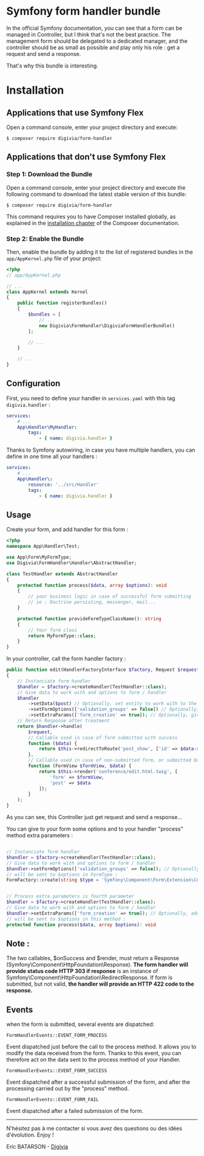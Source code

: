 # Symfony form handler bundle

In the official Symfony documentation, you can see that a form can be managed in Controller, 
but I think that's not the best practice.
The management form should be delegated to a dedicated manager, and the controller should be as small 
as possible and play only his role : get a request and send a response.

That's why this bundle is interesting.

Installation
============

Applications that use Symfony Flex
----------------------------------

Open a command console, enter your project directory and execute:

```console
$ composer require digivia/form-handler
```

Applications that don't use Symfony Flex
----------------------------------------

### Step 1: Download the Bundle

Open a command console, enter your project directory and execute the
following command to download the latest stable version of this bundle:

```console
$ composer require digivia/form-handler
```

This command requires you to have Composer installed globally, as explained
in the [installation chapter](https://getcomposer.org/doc/00-intro.md)
of the Composer documentation.

### Step 2: Enable the Bundle

Then, enable the bundle by adding it to the list of registered bundles
in the `app/AppKernel.php` file of your project:

```php
<?php
// app/AppKernel.php

// ...
class AppKernel extends Kernel
{
    public function registerBundles()
    {
        $bundles = [
            // ...
            new Digivia\FormHandler\DigiviaFormHandlerBundle()
        ];

        // ...
    }

    // ...
}
```
Configuration
-------------

First, you need to define your handler in `services.yaml` with this tag `digivia.handler` :
```yaml
services:
    # ...
    App\Handler\MyHandler:
        tags:
            - { name: digivia.handler }
```

Thanks to Symfony autowiring, in case you have multiple handlers, you can define in one time all your handlers :
```yaml
services:
    # ...
    App\Handler\:
        resource: '../src/Handler'
        tags:
            - { name: digivia.handler }
```

Usage
------

Create your form, and add handler for this form :

```php
<?php
namespace App\Handler\Test;

use App\Form\MyFormType;
use Digivia\FormHandler\Handler\AbstractHandler;

class TestHandler extends AbstractHandler
{
    protected function process($data, array $options): void
    {
        // your business logic in case of successful form submitting
        // ie : Doctrine persisting, messenger, mail...
    }

    protected function provideFormTypeClassName(): string
    {
        // Your form class
        return MyFormType::class;
    }
}
```

In your controller, call the form handler factory :

```php
public function edit(HandlerFactoryInterface $factory, Request $request, Post $post) : Response
{
    // Instanciate form handler
    $handler = $factory->createHandler(TestHandler::class);
    // Give data to work with and options to form / handler
    $handler
        ->setData($post) // Optionally, set entity to work with to the form
        ->setFormOptions(['validation_groups' => false]) // Optionally, add form type options if you need
        ->setExtraParams(['form_creation' => true]); // Optionally, give extra parameter to form process method
    // Return Response after treatment    
    return $handler->handle(
        $request,
        // Callable used in case of form submitted with success
        function ($data) {
            return $this->redirectToRoute('post_show', ['id' => $data->getId()]);
        },
        // Callable used in case of non-submitted form, or submitted but not valid
        function (FormView $formView, $data) {
            return $this->render('conference/edit.html.twig', [
                'form' => $formView,
                'post' => $data
            ]);
        }
    );
}
```

As you can see, this Controller just get request and send a response...

You can give to your form some options and to your handler "process" method extra parameters :
```php

// Instanciate form handler
$handler = $factory->createHandler(TestHandler::class);
// Give data to work with and options to form / handler
$handler->setFormOptions(['validation_groups' => false]); // Optionally, add form type options if you need
// will be sent to $options in FormType :
FormFactory::create(string $type = 'Symfony\Component\Form\Extension\Core\Type\FormType', $data = null, array $options = [])


// Process extra parameters is fourth parameter
$handler = $factory->createHandler(TestHandler::class);
// Give data to work with and options to form / handler
$handler->setExtraParams(['form_creation' => true]); // Optionally, add form type options if you need
// will be sent to $options in this method : 
protected function process($data, array $options): void

```

Note :
------

The two callables, $onSuccess and $render, must return a Response (Symfony\Component\HttpFoundation\Response).
**The form handler will provide status code HTTP 303 if response**
is an instance of Symfony\Component\HttpFoundation\RedirectResponse.
If form is submitted, but not valid, **the handler will provide an HTTP 422 code to the response.**




Events
------

when the form is submitted, several events are dispatched:

```
FormHandlerEvents::EVENT_FORM_PROCESS
```
Event dispatched just before the call to the process method. 
It allows you to modify the data received from the form. Thanks to this event, 
you can therefore act on the data sent to the process method of your Handler.

```
FormHandlerEvents::EVENT_FORM_SUCCESS
```
Event dispatched after a successful submission of the form, 
and after the processing carried out by the "process" method.

```
FormHandlerEvents::EVENT_FORM_FAIL
```
Event dispatched after a failed submission of the form.

__________

N'hésitez pas à me contacter si vous avez des questions ou des idées d'évolution. Enjoy !

Eric BATARSON - [Digivia](http://www.digivia.fr)
